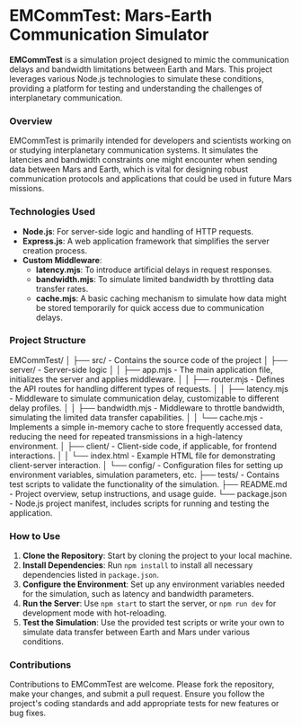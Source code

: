 # EMCommTest: Mars-Earth Communication Simulator

**EMCommTest** is a simulation project designed to mimic the communication delays and bandwidth limitations between Earth and Mars. This project leverages various Node.js technologies to simulate these conditions, providing a platform for testing and understanding the challenges of interplanetary communication.

### Overview
EMCommTest is primarily intended for developers and scientists working on or studying interplanetary communication systems. It simulates the latencies and bandwidth constraints one might encounter when sending data between Mars and Earth, which is vital for designing robust communication protocols and applications that could be used in future Mars missions.

### Technologies Used
- **Node.js**: For server-side logic and handling of HTTP requests.
- **Express.js**: A web application framework that simplifies the server creation process.
- **Custom Middleware**: 
  - **latency.mjs**: To introduce artificial delays in request responses.
  - **bandwidth.mjs**: To simulate limited bandwidth by throttling data transfer rates.
  - **cache.mjs**: A basic caching mechanism to simulate how data might be stored temporarily for quick access due to communication delays.

### Project Structure
EMCommTest/
│
├── src/ - Contains the source code of the project
│   ├── server/ - Server-side logic
│   │   ├── app.mjs - The main application file, initializes the server and applies middleware.
│   │   ├── router.mjs - Defines the API routes for handling different types of requests.
│   │   ├── latency.mjs - Middleware to simulate communication delay, customizable to different delay profiles.
│   │   ├── bandwidth.mjs - Middleware to throttle bandwidth, simulating the limited data transfer capabilities.
│   │   └── cache.mjs - Implements a simple in-memory cache to store frequently accessed data, reducing the need for repeated transmissions in a high-latency environment.
│   ├── client/ - Client-side code, if applicable, for frontend interactions.
│   │   └── index.html - Example HTML file for demonstrating client-server interaction.
│   └── config/ - Configuration files for setting up environment variables, simulation parameters, etc.
├── tests/ - Contains test scripts to validate the functionality of the simulation.
├── README.md - Project overview, setup instructions, and usage guide.
└── package.json - Node.js project manifest, includes scripts for running and testing the application.


### How to Use
1. **Clone the Repository**: Start by cloning the project to your local machine.
2. **Install Dependencies**: Run `npm install` to install all necessary dependencies listed in `package.json`.
3. **Configure the Environment**: Set up any environment variables needed for the simulation, such as latency and bandwidth parameters.
4. **Run the Server**: Use `npm start` to start the server, or `npm run dev` for development mode with hot-reloading.
5. **Test the Simulation**: Use the provided test scripts or write your own to simulate data transfer between Earth and Mars under various conditions.

### Contributions
Contributions to EMCommTest are welcome. Please fork the repository, make your changes, and submit a pull request. Ensure you follow the project's coding standards and add appropriate tests for new features or bug fixes.
